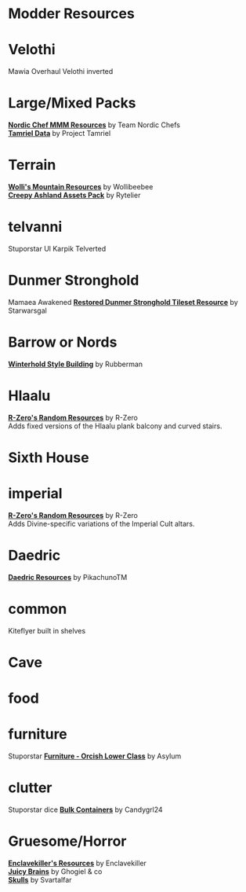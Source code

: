 # Modder Resources
# Velothi
Mawia Overhaul
Velothi inverted

# Large/Mixed Packs
[**Nordic Chef MMM Resources**](https://www.nexusmods.com/morrowind/mods/46142) by Team Nordic Chefs  
[**Tamriel Data**](https://www.nexusmods.com/morrowind/mods/44537) by Project Tamriel  

# Terrain
[**Wolli's Mountain Resources**](https://www.nexusmods.com/morrowind/mods/46483) by Wollibeebee  
[**Creepy Ashland Assets Pack**](https://www.nexusmods.com/morrowind/mods/46228) by Rytelier  

# telvanni
Stuporstar
Ul
Karpik
Telverted

# Dunmer Stronghold
Mamaea Awakened
[**Restored Dunmer Stronghold Tileset Resource**](https://www.nexusmods.com/morrowind/mods/43952) by Starwarsgal

# Barrow or Nords
[**Winterhold Style Building**](https://www.nexusmods.com/morrowind/mods/44145) by Rubberman  

# Hlaalu
[**R-Zero's Random Resources**](https://www.nexusmods.com/morrowind/mods/43729) by R-Zero  
Adds fixed versions of the Hlaalu plank balcony and curved stairs.  

# Sixth House

# imperial
[**R-Zero's Random Resources**](https://www.nexusmods.com/morrowind/mods/43729) by R-Zero  
Adds Divine-specific variations of the Imperial Cult altars.  

# Daedric
[**Daedric Resources**](https://www.nexusmods.com/morrowind/mods/44205) by PikachunoTM  

# common
Kiteflyer built in shelves

# Cave

# food

# furniture
Stuporstar
[**Furniture - Orcish Lower Class**](https://www.nexusmods.com/morrowind/mods/42513) by Asylum  

# clutter
Stuporstar dice
[**Bulk Containers**](https://www.nexusmods.com/morrowind/mods/44699) by Candygrl24  

# Gruesome/Horror
[**Enclavekiller's Resources**](https://www.nexusmods.com/morrowind/mods/45390) by Enclavekiller  
[**Juicy Brains**](https://www.nexusmods.com/morrowind/mods/44529) by Ghogiel & co  
[**Skulls**](https://www.nexusmods.com/morrowind/mods/46054) by Svartalfar  
